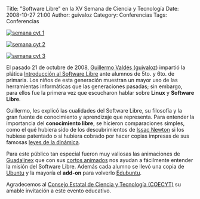 Title: "Software Libre" en la XV Semana de Ciencia y Tecnología
Date: 2008-10-27 21:00
Author: guivaloz
Category: Conferencias
Tags: Conferencias

[![semana cyt 1]({attach}2008-10-21-semana-ciencia-tecnologia-15/semana-ciencia-tecnologia-1-small.jpg)]({attach}2008-10-21-semana-ciencia-tecnologia-15/semana-ciencia-tecnologia-1.jpg)

[![semana cyt 2]({attach}2008-10-21-semana-ciencia-tecnologia-15/semana-ciencia-tecnologia-2-small.jpg)]({attach}2008-10-21-semana-ciencia-tecnologia-15/semana-ciencia-tecnologia-2.jpg)

[![semana cyt 3]({attach}2008-10-21-semana-ciencia-tecnologia-15/semana-ciencia-tecnologia-3-small.jpg)]({attach}2008-10-21-semana-ciencia-tecnologia-15/semana-ciencia-tecnologia-3.jpg)

El pasado 21 de octubre de 2008, [Guillermo Valdés (guivaloz)](http://movimientolibre.com) impartió la plática [Introducción al Software Libre](http://movimientolibre.com/presentaciones/software-libre.html) ante alumnos de 5to. y 6to. de primaria. Los niños de esta generación muestran un mayor uso de las herramientas informáticas que las generaciones pasadas; sin embargo, para ellos fue la primera vez que escucharon hablar sobre __Linux__ y __Software Libre__.

Guillermo, les explicó las cualidades del Software Libre, su filosofía y la gran fuente de conocimiento y aprendizaje que representa. Para entender la importancia del __conocimiento libre__, se hicieron comparaciones simples, como el qué hubiera sido de los descubrimientos de [Issac Newton](http://es.wikipedia.org/wiki/Isaac_Newton) si los hubiese patentado o si hubiera cobrado por hacer copias impresas de sus famosas [leyes de la dinámica](http://es.wikipedia.org/wiki/Leyes_de_Newton).

Para este público tan especial fueron muy valiosas las animaciones de [Guadalinex](http://www.guadalinex.org) que con sus [cortos animados](http://www.guadalinex.org/noticias/noticias/video-guadalinex-trae-de-todo) nos ayudan a fácilmente entender la misión del Software Libre. Además cada alumno se llevó una copia de [Ubuntu](http://www.ubuntu.com) y la mayoría el __add-on__ para volverlo [Edubuntu](http://edubuntu.org).

Agradecemos al [Consejo Estatal de Ciencia y Tecnología (COECYT)](http://www.coecyt-coah.gob.mx) su amable invitación a este evento educativo.

